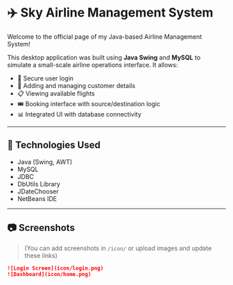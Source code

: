 # ✈️ Sky Airline Management System

Welcome to the official page of my Java-based Airline Management System!

This desktop application was built using **Java Swing** and **MySQL** to simulate a small-scale airline operations interface. It allows:

- 🔐 Secure user login
- 👤 Adding and managing customer details
- 📋 Viewing available flights
- 🎟️ Booking interface with source/destination logic
- 📊 Integrated UI with database connectivity

---

## 🚀 Technologies Used

- Java (Swing, AWT)
- MySQL
- JDBC
- DbUtils Library
- JDateChooser
- NetBeans IDE

---

## 📷 Screenshots

> (You can add screenshots in `/icon/` or upload images and update these links)

```markdown
![Login Screen](icon/login.png)
![Dashboard](icon/home.png)
